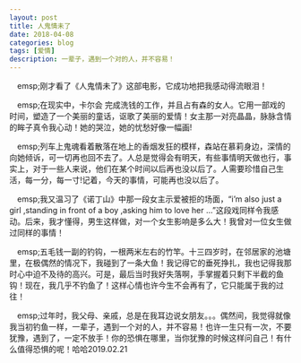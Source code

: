 ```yaml
---
layout: post
title: 人鬼情未了
date: 2018-04-08
categories: blog
tags: [爱情] 
description: 一辈子，遇到一个对的人，并不容易！
--- 
```



&emsp;emsp;刚才看了《人鬼情未了》这部电影，它成功地把我感动得流眼泪！

&emsp;emsp;在现实中，卡尔会 完成洗钱的工作，并且占有森的女人。它用一部戏的时间，塑造了一个美丽的童话，讴歌了美丽的爱情！女主那一对亮晶晶，脉脉含情的眸子真令我心动！她的哭泣，她的忧愁好像一幅画!

&emsp;emsp;列车上鬼魂看着散落在地上的香烟发狂的模样，森站在慕莉身边，深情的向她倾诉，可一切再也回不去了。人总是觉得会有明天，有些事情明天做也行，事实上，对于一些人来说，他们在某个时间以后再也没以后了。人需要珍惜自己生活，每一分，每一寸!记着，今天的事情，可能再也没以后了。

&emsp;emsp;我又温习了《诺丁山》中那一段女主示爱被拒的场面，“i’m also just a girl ,standing in front of a boy ,asking him to love her ...”这段戏同样令我感动。后来，我才懂得，男生这样做，对一个女生影响是多么大！我曾对一位女生做过同样的事情！ 

&emsp;emsp;五毛钱一副的钓钩，一根两米左右的竹竿。十三四岁时，在邻居家的池塘里，在极偶然的情况下，我碰到了一条大鱼！我记得它的垂死挣扎，我也记得我那时心中迫不及待的高兴。可是，最后当时我好失落啊，手掌握着只剩下半截的鱼钩！现在，我几乎不钓鱼了！这样心情也许今生不会再有了，它只能属于我的过往！

&emsp;emsp;过年时，我父母、亲戚，总是在我耳边说女朋友。。。偶然间，我觉得就像我当初钓鱼一样，一辈子，遇到一个对的人，并不容易！也许一生只有一次，不要犹豫，遇到了，一定不放手！你的恐惧在哪里，当你犹豫的时候这样问自己！有什么值得恐惧的呢！哈哈2019.02.21
